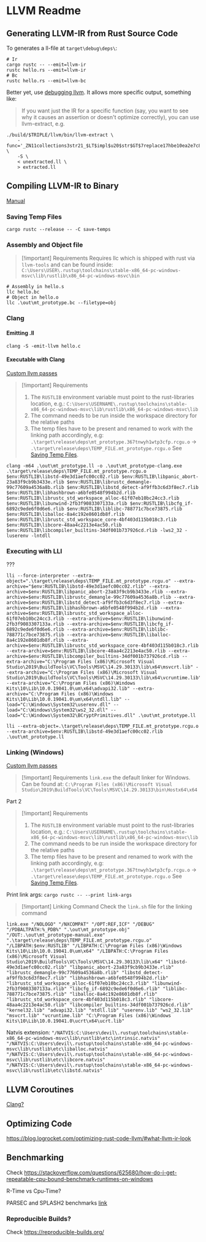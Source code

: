 # LLVM Readme

## Generating LLVM-IR from Rust Source Code

To generates a ll-file at `target\debug\deps\`:

```shell
# Ir
cargo rustc -- --emit=llvm-ir
rustc hello.rs --emit=llvm-ir
# Bc
rustc hello.rs --emit=llvm-bc
```

Better yet, use [debugging llvm](https://rustc-dev-guide.rust-lang.org/backend/debugging.html#:~:text=For%20rustc%20to%20generate%20LLVM,IR%20into%20the%20target%20directory.). It allows more specific output, something like:
> If you want just the IR for a specific function (say, you want to see why it causes an assertion or doesn't optimize correctly), you can use llvm-extract, e.g.

```shell
./build/$TRIPLE/llvm/bin/llvm-extract \
    -func='_ZN11collections3str21_$LT$impl$u20$str$GT$7replace17hbe10ea2e7c809b0bE' \
    -S \
    < unextracted.ll \
    > extracted.ll
```

## Compiling LLVM-IR to Binary

[Manual](https://stackoverflow.com/questions/37416272/generating-rust-executable-from-llvm-bitcode)

### Saving Temp Files

```shell
cargo rustc --release -- -C save-temps
```

### Assembly and Object file

> [!important] Requirements
> Requires llc which is shipped with rust via `llvm-tools` and can be found inside:
> `C:\Users\USER\.rustup\toolchains\stable-x86_64-pc-windows-msvc\lib\rustlib\x86_64-pc-windows-msvc\bin`

```shell
# Assembly in hello.s
llc hello.bc
# Object in hello.o
llc .\out\mt_prototype.bc --filetype=obj
```

### Clang

#### Emitting .ll

```shell
clang -S -emit-llvm hello.c
```

#### Executable with Clang

[Custom llvm passes](https://medium.com/@squanderingtime/manually-linking-rust-binaries-to-support-out-of-tree-llvm-passes-8776b1d037a4)

> [!important] Requirements
>
> 1. The `RUSTLIB` environment variable must point to the rust-libraries location, e.g.:
> `C:\Users\USERNAME\.rustup\toolchains\stable-x86_64-pc-windows-msvc\lib\rustlib\x86_64-pc-windows-msvc\lib`
> 2. The command needs to be run inside the workspace directory for the relative paths
> 3. The temp files have to be present and renamed to work with the linking path accordingly, e.g:
> `.\target\release\deps\mt_prototype.367tnwyh1wtp3cfp.rcgu.o` ->
> `.\target\release\deps\TEMP_FILE.mt_prototype.rcgu.o`
> See [Saving Temp Files](#saving-temp-files).

```shell
clang -m64 .\out\mt_prototype.ll -o .\out\mt_prototype-clang.exe .\target\release\deps\TEMP_FILE.mt_prototype.rcgu.o $env:RUSTLIB\libstd-49e3d1aefc00cc02.rlib $env:RUSTLIB\libpanic_abort-23a83f9cb9b3433e.rlib $env:RUSTLIB\librustc_demangle-99c77609a4536a8b.rlib $env:RUSTLIB\libstd_detect-af9ffb3c6d3f8ec7.rlib $env:RUSTLIB\libhashbrown-a6bfe0548f994b2d.rlib $env:RUSTLIB\librustc_std_workspace_alloc-61f07eb10bc24cc3.rlib $env:RUSTLIB\libunwind-2fb3f9083307133a.rlib $env:RUSTLIB\libcfg_if-6892c9ede6f0d6e6.rlib $env:RUSTLIB\liblibc-788771c7bce73875.rlib $env:RUSTLIB\liballoc-8a4c192e8601db8f.rlib $env:RUSTLIB\librustc_std_workspace_core-4bf403d115b018c3.rlib $env:RUSTLIB\libcore-48aa4c2213e4ac50.rlib $env:RUSTLIB\libcompiler_builtins-34df001b737926cd.rlib -lws2_32 -luserenv -lntdll
```

### Executing with LLI

???

```shell
lli --force-interpreter --extra-object=".\target\release\deps\TEMP_FILE.mt_prototype.rcgu.o" --extra-archive="$env:RUSTLIB\libstd-49e3d1aefc00cc02.rlib" --extra-archive=$env:RUSTLIB\libpanic_abort-23a83f9cb9b3433e.rlib --extra-archive=$env:RUSTLIB\librustc_demangle-99c77609a4536a8b.rlib --extra-archive=$env:RUSTLIB\libstd_detect-af9ffb3c6d3f8ec7.rlib --extra-archive=$env:RUSTLIB\libhashbrown-a6bfe0548f994b2d.rlib --extra-archive=$env:RUSTLIB\librustc_std_workspace_alloc-61f07eb10bc24cc3.rlib --extra-archive=$env:RUSTLIB\libunwind-2fb3f9083307133a.rlib --extra-archive=$env:RUSTLIB\libcfg_if-6892c9ede6f0d6e6.rlib --extra-archive=$env:RUSTLIB\liblibc-788771c7bce73875.rlib --extra-archive=$env:RUSTLIB\liballoc-8a4c192e8601db8f.rlib --extra-archive=$env:RUSTLIB\librustc_std_workspace_core-4bf403d115b018c3.rlib --extra-archive=$env:RUSTLIB\libcore-48aa4c2213e4ac50.rlib --extra-archive=$env:RUSTLIB\libcompiler_builtins-34df001b737926cd.rlib --extra-archive="C:\Program Files (x86)\Microsoft Visual Studio\2019\BuildTools\VC\Tools\MSVC\14.29.30133\lib\x64\msvcrt.lib" --extra-archive="C:\Program Files (x86)\Microsoft Visual Studio\2019\BuildTools\VC\Tools\MSVC\14.29.30133\lib\x64\vcruntime.lib" --extra-archive="C:\Program Files (x86)\Windows Kits\10\Lib\10.0.19041.0\um\x64\advapi32.lib" --extra-archive="C:\Program Files (x86)\Windows Kits\10\Lib\10.0.19041.0\um\x64\ntdll.lib" --load="C:\Windows\System32\userenv.dll" --load="C:\Windows\System32\ws2_32.dll" --load="C:\Windows\System32\BCryptPrimitives.dll" .\out\mt_prototype.ll
```

```shell
lli --extra-object=.\target\release\deps\TEMP_FILE.mt_prototype.rcgu.o --extra-archive=$env:RUSTLIB\libstd-49e3d1aefc00cc02.rlib .\out\mt_prototype.ll
```

### Linking (Windows)

[Custom llvm passes](https://medium.com/@squanderingtime/manually-linking-rust-binaries-to-support-out-of-tree-llvm-passes-8776b1d037a4)

> [!important] Requirements
> `link.exe` the default linker for Windows. Can be found at:
> `C:\Program Files (x86)\Microsoft Visual Studio\2019\BuildTools\VC\Tools\MSVC\14.29.30133\bin\Hostx64\x64`

Part 2
> [!important] Requirements
>
> 1. The `RUSTLIB` environment variable must point to the rust-libraries location, e.g.:
> `C:\Users\USERNAME\.rustup\toolchains\stable-x86_64-pc-windows-msvc\lib\rustlib\x86_64-pc-windows-msvc\lib`
> 2. The command needs to be run inside the workspace directory for the relative paths
> 3. The temp files have to be present and renamed to work with the linking path accordingly, e.g:
> `.\target\release\deps\mt_prototype.367tnwyh1wtp3cfp.rcgu.o` ->
> `.\target\release\deps\TEMP_FILE.mt_prototype.rcgu.o`
> See [Saving Temp Files](#saving-temp-files).

Print link args: `cargo rustc -- --print link-args`

> [!important] Linking Command
> Check the `link.sh` file for the linking command

```shell
link.exe "/NOLOGO" "/NXCOMPAT" "/OPT:REF,ICF" "/DEBUG" "/PDBALTPATH:%_PDB%" ".\out\mt_prototype.obj" "/OUT:.\out\mt_prototype-manual.exe" ".\target\release\deps\TEMP_FILE.mt_prototype.rcgu.o" "/LIBPATH:$env:RUSTLIB" "/LIBPATH:C:\Program Files (x86)\Windows Kits\10\Lib\10.0.19041.0\um\x64" "/LIBPATH:C:\Program Files (x86)\Microsoft Visual Studio\2019\BuildTools\VC\Tools\MSVC\14.29.30133\lib\x64" "libstd-49e3d1aefc00cc02.rlib" "libpanic_abort-23a83f9cb9b3433e.rlib" "librustc_demangle-99c77609a4536a8b.rlib" "libstd_detect-af9ffb3c6d3f8ec7.rlib" "libhashbrown-a6bfe0548f994b2d.rlib" "librustc_std_workspace_alloc-61f07eb10bc24cc3.rlib" "libunwind-2fb3f9083307133a.rlib" "libcfg_if-6892c9ede6f0d6e6.rlib" "liblibc-788771c7bce73875.rlib" "liballoc-8a4c192e8601db8f.rlib" "librustc_std_workspace_core-4bf403d115b018c3.rlib" "libcore-48aa4c2213e4ac50.rlib" "libcompiler_builtins-34df001b737926cd.rlib" "kernel32.lib" "advapi32.lib" "ntdll.lib" "userenv.lib" "ws2_32.lib" "msvcrt.lib" "vcruntime.lib" "C:\Program Files (x86)\Windows Kits\10\Lib\10.0.19041.0\ucrt\x64\ucrt.lib"
```

Natvis extension:
`"/NATVIS:C:\Users\devil\.rustup\toolchains\stable-x86_64-pc-windows-msvc\lib\rustlib\etc\intrinsic.natvis" "/NATVIS:C:\Users\devil\.rustup\toolchains\stable-x86_64-pc-windows-msvc\lib\rustlib\etc\liballoc.natvis" "/NATVIS:C:\Users\devil\.rustup\toolchains\stable-x86_64-pc-windows-msvc\lib\rustlib\etc\libcore.natvis" "/NATVIS:C:\Users\devil\.rustup\toolchains\stable-x86_64-pc-windows-msvc\lib\rustlib\etc\libstd.natvis"`

## LLVM Coroutines

[Clang?](https://borretti.me/article/compiling-llvm-ir-binary)

## Optimizing Code

<https://blog.logrocket.com/optimizing-rust-code-llvm/#what-llvm-ir-look>

## Benchmarking

Check <https://stackoverflow.com/questions/625680/how-do-i-get-repeatable-cpu-bound-benchmark-runtimes-on-windows>

R-Time vs Cpu-Time?

PARSEC and SPLASH2 benchmarks [link](https://homes.cs.washington.edu/~djg/papers/asplos10-coredet.pdf)

### Reproducible Builds?

Check <https://reproducible-builds.org/>
